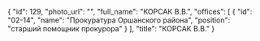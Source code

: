 {
    "id": 129,
    "photo_url": "",
    "full_name": "КОРСАК В.В.",
    "offices": [
        {
            "id": "02-14",
            "name": "Прокуратура Оршанского района",
            "position": "старший помощник прокурора"
        }
    ],
    "title": "КОРСАК В.В."
}